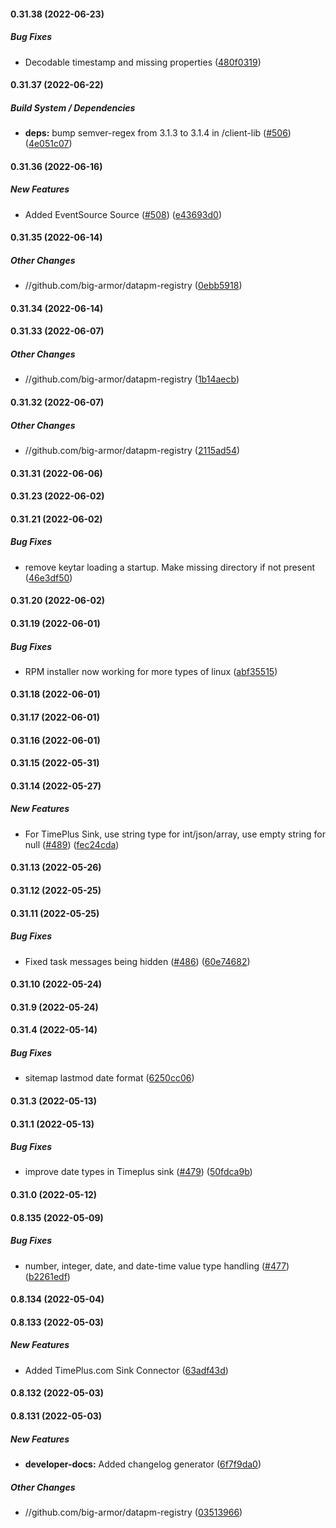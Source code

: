 #### 0.31.38 (2022-06-23)

##### Bug Fixes

*  Decodable timestamp and missing properties ([480f0319](https://github.com/big-armor/datapm/commit/480f0319d0383f1fe89a8ea7817730178007397b))

#### 0.31.37 (2022-06-22)

##### Build System / Dependencies

* **deps:**  bump semver-regex from 3.1.3 to 3.1.4 in /client-lib ([#506](https://github.com/big-armor/datapm/pull/506)) ([4e051c07](https://github.com/big-armor/datapm/commit/4e051c07d13b4800edafce041f0d2221b3b86288))

#### 0.31.36 (2022-06-16)

##### New Features

*  Added EventSource Source ([#508](https://github.com/big-armor/datapm/pull/508)) ([e43693d0](https://github.com/big-armor/datapm/commit/e43693d04b566ab86e82a5127176f21c45ea5f50))

#### 0.31.35 (2022-06-14)

##### Other Changes

* //github.com/big-armor/datapm-registry ([0ebb5918](https://github.com/big-armor/datapm/commit/0ebb59188492b41654bf6ad69569de0b3297da7b))

#### 0.31.34 (2022-06-14)

#### 0.31.33 (2022-06-07)

##### Other Changes

* //github.com/big-armor/datapm-registry ([1b14aecb](https://github.com/big-armor/datapm/commit/1b14aecb9b634bc8c92440f20fd048d0d525c19d))

#### 0.31.32 (2022-06-07)

##### Other Changes

* //github.com/big-armor/datapm-registry ([2115ad54](https://github.com/big-armor/datapm/commit/2115ad545423b4db1ab514b5018170d04001d06a))

#### 0.31.31 (2022-06-06)

#### 0.31.23 (2022-06-02)

#### 0.31.21 (2022-06-02)

##### Bug Fixes

*  remove keytar loading a startup. Make missing directory if not present ([46e3df50](https://github.com/big-armor/datapm/commit/46e3df50af6172c691f9e785223993c3ebfe09cd))

#### 0.31.20 (2022-06-02)

#### 0.31.19 (2022-06-01)

##### Bug Fixes

*  RPM installer now working for more types of linux ([abf35515](https://github.com/big-armor/datapm/commit/abf35515253ea987e236fb9da230df619a5d3276))

#### 0.31.18 (2022-06-01)

#### 0.31.17 (2022-06-01)

#### 0.31.16 (2022-06-01)

#### 0.31.15 (2022-05-31)

#### 0.31.14 (2022-05-27)

##### New Features

*  For TimePlus Sink, use string type for int/json/array, use empty string for null ([#489](https://github.com/big-armor/datapm/pull/489)) ([fec24cda](https://github.com/big-armor/datapm/commit/fec24cdacf969835a27684f13b38b5bb6050f049))

#### 0.31.13 (2022-05-26)

#### 0.31.12 (2022-05-25)

#### 0.31.11 (2022-05-25)

##### Bug Fixes

*  Fixed task messages being hidden ([#486](https://github.com/big-armor/datapm/pull/486)) ([60e74682](https://github.com/big-armor/datapm/commit/60e74682bc6ff9a1ee6dc3192a255e56710a20ef))

#### 0.31.10 (2022-05-24)

#### 0.31.9 (2022-05-24)

#### 0.31.4 (2022-05-14)

##### Bug Fixes

*  sitemap lastmod date format ([6250cc06](https://github.com/big-armor/datapm/commit/6250cc06075fc6ab1530f44214d16be3e160b773))

#### 0.31.3 (2022-05-13)

#### 0.31.1 (2022-05-13)

##### Bug Fixes

*  improve date types in Timeplus sink ([#479](https://github.com/big-armor/datapm/pull/479)) ([50fdca9b](https://github.com/big-armor/datapm/commit/50fdca9b70c36abb5992ed1963b5057ceb36e7c4))

#### 0.31.0 (2022-05-12)

#### 0.8.135 (2022-05-09)

##### Bug Fixes

*  number, integer, date, and date-time value type handling ([#477](https://github.com/big-armor/datapm/pull/477)) ([b2261edf](https://github.com/big-armor/datapm/commit/b2261edfc907a3252ea0ba011bfa9445ee2d4c7d))

#### 0.8.134 (2022-05-04)

#### 0.8.133 (2022-05-03)

##### New Features

*  Added TimePlus.com Sink Connector ([63adf43d](https://github.com/big-armor/datapm/commit/63adf43d9552f6620c04aa6030efe16301227527))

#### 0.8.132 (2022-05-03)

#### 0.8.131 (2022-05-03)

##### New Features

-   **developer-docs:** Added changelog generator ([6f7f9da0](https://github.com/big-armor/datapm/commit/6f7f9da0b1d5cb7275b22ccda008a93e223e0619))

##### Other Changes

-   //github.com/big-armor/datapm-registry ([03513966](https://github.com/big-armor/datapm/commit/03513966784a240b010d116d0ce4682361e57865))

